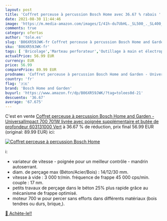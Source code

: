 ```yaml
---
layout: post
title: 'Coffret perceuse à percussion Bosch Home avec 36.67 % rabais '
date: 2021-08-30 11:44:46
image: 'https://m.media-amazon.com/images/I/41h-du7UbHL._SL500_._SL400_.jpg'
comments: true
category: ofertas
author: 'tole.es'
slug: 'B06XR59JWK-fr Coffret perceuse à percussion Bosch Home and Garden -...'
sku: 'B06XR59JWK-fr'
tags: [ 'Bricolage','Marteau perforateur','Outillage à main et électroportatif','Outillage électroportatif','Perceuses','bosch home and garden', ]
actualPrice: 56.99 EUR
currency: EUR
price: 56.99
comparePrice: 89.99 EUR
prodname: 'Coffret perceuse à percussion Bosch Home and Garden - UniversalImpact 700  701W  livrée avec poignée supplémentaire et butée de profondeur  603131000 Vert'
country: 'fr'
flag: '🇫🇷'
brand: 'Bosch Home and Garden'
buyurl: 'https://www.amazon.fr/dp/B06XR59JWK/?tag=tolees0d-21'
descuento: '36.67'
average: '67.675'
---
```


C'est en vente [Coffret perceuse à percussion Bosch Home and Garden - UniversalImpact 700  701W  livrée avec poignée supplémentaire et butée de profondeur  603131000 Vert](https://www.amazon.fr/dp/B06XR59JWK/?tag=tolees0d-21)  à  36.67 % de réduction, prix final  56.99 EUR (original: 89.99 EUR) ici:

[![Coffret perceuse à percussion Bosch Home](https://m.media-amazon.com/images/I/41h-du7UbHL._SL500_._SL400_.jpg)](https://www.amazon.fr/dp/B06XR59JWK/?tag=tolees0d-21)

ℹ️:

- variateur de vitesse - poignée pour un meilleur contrôle - mandrin autoserrant.
- diam. de perçage max (Béton/Acier/Bois) : 14/12/30 mm.
- vitesse à vide : 3 000 tr/min. fréquence de frappe 45 000 cps/min. couple : 17 nm.
- petits travaux de perçage dans le béton 25% plus rapide grâce au mécanisme de frappe optimisé.
- moteur 700 w pour percer sans efforts dans différents matériaux (bois tendres ou durs, brique,).

[🛒 Achète-le!!](https://www.amazon.fr/dp/B06XR59JWK/?tag=tolees0d-21)
